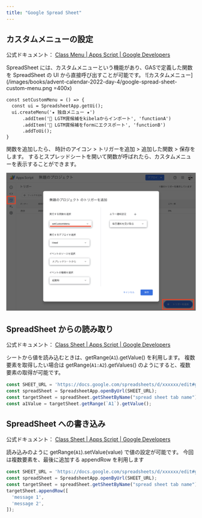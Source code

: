 ```yaml
---
title: "Google Spread Sheet"
---
```


## カスタムメニューの設定

公式ドキュメント： [Class Menu | Apps Script | Google Developers](https://developers.google.com/apps-script/reference/base/menu)

SpreadSheet には、カスタムメニューという機能があり、GASで定義した関数を SpreadSheet の UI から直接呼び出すことが可能です。
![カスタムメニュー](/images/books/advent-calendar-2022-day-4/google-spread-sheet-custom-menu.png =400x)

```js:setCustomMenu
const setCustomMenu = () => {
  const ui = SpreadsheetApp.getUi();
  ui.createMenu('★ 独自メニュー ★')
      .addItem('🍣 LGTM賞候補をkibelaからインポート', 'functionA')
      .addItem('🍺 LGTM賞候補をformにエクスポート', 'functionB')
      .addToUi();
}
```

関数を追加したら、 時計のアイコン > トリガーを追加 > 追加した関数 > 保存をします。
するとスプレッドシートを開いて関数が呼ばれたら、カスタムメニューを表示することができます。

![トリガーの設定](/images/books/advent-calendar-2022-day-4/google-spread-sheet-set-trigger.png)

## SpreadSheet からの読み取り

公式ドキュメント： [Class Sheet | Apps Script | Google Developers](https://developers.google.com/apps-script/reference/spreadsheet/sheet#getrangea1notation)

シートから値を読み込むときは、getRange(`A1`).getValue() を利用します。
複数要素を取得したい場合は getRange(`A1:A2`).getValues() のようにすると、複数要素の取得が可能です。

```js
const SHEET_URL = 'https://docs.google.com/spreadsheets/d/xxxxxx/edit#gid=0'
const spreadSheet = SpreadsheetApp.openByUrl(SHEET_URL);
const targetSheet = spreadSheet.getSheetByName("spread sheet tab name");
const a1Value = targetSheet.getRange(`A1`).getValue();
```

## SpreadSheet への書き込み

公式ドキュメント： [Class Sheet | Apps Script | Google Developers](https://developers.google.com/apps-script/reference/spreadsheet/sheet#appendRow(Object))

読み込みのように getRange(`A1`).setValue(value) で値の設定が可能です。
今回は複数要素を、最後に追加する appendRow を利用します

```js
const SHEET_URL = 'https://docs.google.com/spreadsheets/d/xxxxxx/edit#gid=0' // 読み取りと同じなので、どちらかだけで良い
const spreadSheet = SpreadsheetApp.openByUrl(SHEET_URL);                     // 上と同じ
const targetSheet = spreadSheet.getSheetByName("spread sheet tab name");
targetSheet.appendRow([
  'message 1',
  'message 2',
]);
```
